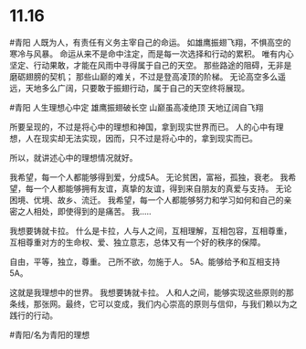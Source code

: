 
# 11.16
#青阳 
人既为人，有责任有义务主宰自己的命运。
如雄鹰振翅飞翔，不惧高空的寒冷与风暴。
命运从来不是命中注定，而是每一次选择和行动的累积。
唯有内心坚定、行动果敢，才能在风雨中寻得属于自己的天空。
那些路途的阻碍，无非是磨砺翅膀的契机；
那些山巅的难关，不过是登高凌顶的阶梯。
无论高空多么遥远，天地多么广阔，只要敢于振翅行动，属于自己的天空终将展现。

#青阳
人生理想心中定
雄鹰振翅破长空
山巅虽高凌绝顶
天地辽阔自飞翔

所要呈现的，不过是将心中的理想和神国，拿到现实世界而已。
人的心中有理想，人在现实却无法实现，因而，只不过是将心中的，拿到现实而已。

所以，就讲述心中的理想情况就好。

我希望，每一个人都能够得到爱，分成5A。
无论贫困，富裕，孤独，衰老。
我希望，每一个人都能够拥有友谊，真挚的友谊，得到来自朋友的真爱与支持。
无论困境、优境、故乡、流迁。
我希望，每一个人都能够努力和学习如何和自己的亲密之人相处，即使得到的是痛苦。
我.....

我想要铸就卡拉。
什么是卡拉，人与人之间，互相理解，互相包容，互相尊重，互相尊重对方的生命权、爱、独立意志，总体又有一个好的秩序的保障。

自由，平等，独立，尊重。
己所不欲，勿施于人。
5A。能够给予和互相支持5A。

这就是我理想中的世界。
我想要铸就卡拉。
人和人之间，能够实现这些原则的那条线，那张网。最终，它可以变成，我们内心崇高的原则与信仰，与我们赖以为之践行的行动。

#青阳/名为青阳的理想
